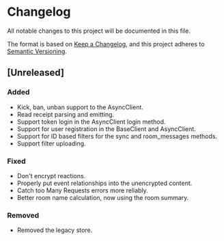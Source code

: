 # Changelog
All notable changes to this project will be documented in this file.

The format is based on [Keep a Changelog](https://keepachangelog.com/en/1.0.0/),
and this project adheres to [Semantic Versioning](https://semver.org/spec/v2.0.0.html).

## [Unreleased]

### Added
- Kick, ban, unban support to the AsyncClient.
- Read receipt parsing and emitting.
- Support token login in the AsyncClient login method.
- Support for user registration in the BaseClient and AsyncClient.
- Support for ID based filters for the sync and room_messages methods.
- Support filter uploading.

### Fixed
- Don't encrypt reactions.
- Properly put event relationships into the unencrypted content.
- Catch too Many Requests errors more reliably.
- Better room name calculation, now using the room summary.

### Removed
- Removed the legacy store.
